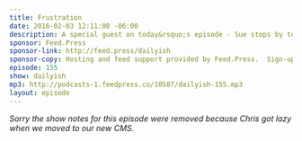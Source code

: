 ```yaml
---
title: Frustration
date: 2016-02-03 12:11:00 -06:00
description: A special guest on today&rsquo;s episode - Sue stops by to fill in for me and talks about life with 3 strong willed children. Maybe you can relate to the fun?
sponsor: Feed.Press
sponsor-link: http://feed.press/dailyish
sponsor-copy: Hosting and feed support provided by Feed.Press.  Sign-up today and try FeedPress on a 14 day trial (no contracts or commitments). Use promo code "dailyish" during checkout to get 10% off your first year.
episode: 155
show: dailyish
mp3: http://podcasts-1.feedpress.co/10587/dailyish-155.mp3
layout: episode
---
```


<em>Sorry the show notes for this episode were removed because Chris got lazy when we moved to our new CMS</em>.

